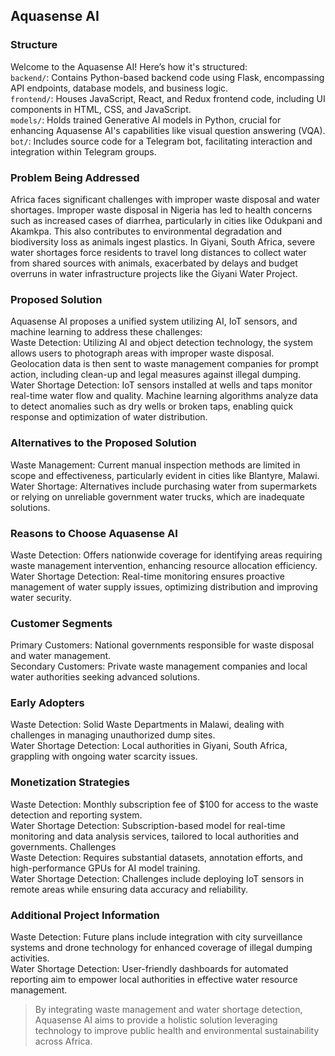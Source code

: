 ## Aquasense AI <br>

### Structure
Welcome to the Aquasense AI! Here’s how it's structured:<br>
`backend/`: Contains Python-based backend code using Flask, encompassing API endpoints, database models, and business logic.<br>
`frontend/`: Houses JavaScript, React, and Redux frontend code, including UI components in HTML, CSS, and JavaScript.<br>
`models/`: Holds trained Generative AI models in Python, crucial for enhancing Aquasense AI's capabilities like visual question answering (VQA).<br>
`bot/`: Includes source code for a Telegram bot, facilitating interaction and integration within Telegram groups.<br>

### Problem Being Addressed<br>
Africa faces significant challenges with improper waste disposal and water shortages. Improper waste disposal in Nigeria has led to health concerns such as increased cases of diarrhea, particularly in cities like Odukpani and Akamkpa. This also contributes to environmental degradation and biodiversity loss as animals ingest plastics. In Giyani, South Africa, severe water shortages force residents to travel long distances to collect water from shared sources with animals, exacerbated by delays and budget overruns in water infrastructure projects like the Giyani Water Project.<br>

### Proposed Solution <br>
Aquasense AI proposes a unified system utilizing AI, IoT sensors, and machine learning to address these challenges:
<br>
Waste Detection: Utilizing AI and object detection technology, the system allows users to photograph areas with improper waste disposal. Geolocation data is then sent to waste management companies for prompt action, including clean-up and legal measures against illegal dumping.
<br>
Water Shortage Detection: IoT sensors installed at wells and taps monitor real-time water flow and quality. Machine learning algorithms analyze data to detect anomalies such as dry wells or broken taps, enabling quick response and optimization of water distribution.
<br>
### Alternatives to the Proposed Solution <br>
Waste Management: Current manual inspection methods are limited in scope and effectiveness, particularly evident in cities like Blantyre, Malawi.<br>
Water Shortage: Alternatives include purchasing water from supermarkets or relying on unreliable government water trucks, which are inadequate solutions.<br>
### Reasons to Choose Aquasense AI <br>
Waste Detection: Offers nationwide coverage for identifying areas requiring waste management intervention, enhancing resource allocation efficiency.<br>
Water Shortage Detection: Real-time monitoring ensures proactive management of water supply issues, optimizing distribution and improving water security.<br>
### Customer Segments <br>
Primary Customers: National governments responsible for waste disposal and water management.<br>
Secondary Customers: Private waste management companies and local water authorities seeking advanced solutions.<br>
### Early Adopters <br>
Waste Detection: Solid Waste Departments in Malawi, dealing with challenges in managing unauthorized dump sites.<br>
Water Shortage Detection: Local authorities in Giyani, South Africa, grappling with ongoing water scarcity issues.<br>
### Monetization Strategies <br>
Waste Detection: Monthly subscription fee of $100 for access to the waste detection and reporting system.<br>
Water Shortage Detection: Subscription-based model for real-time monitoring and data analysis services, tailored to local authorities and governments.
Challenges <br>
Waste Detection: Requires substantial datasets, annotation efforts, and high-performance GPUs for AI model training.<br>
Water Shortage Detection: Challenges include deploying IoT sensors in remote areas while ensuring data accuracy and reliability.<br>
### Additional Project Information <br>
Waste Detection: Future plans include integration with city surveillance systems and drone technology for enhanced coverage of illegal dumping activities.<br>
Water Shortage Detection: User-friendly dashboards for automated reporting aim to empower local authorities in effective water resource management.<br>

> By integrating waste management and water shortage detection, Aquasense AI aims to provide a holistic solution leveraging technology to improve public health and environmental sustainability across Africa.
